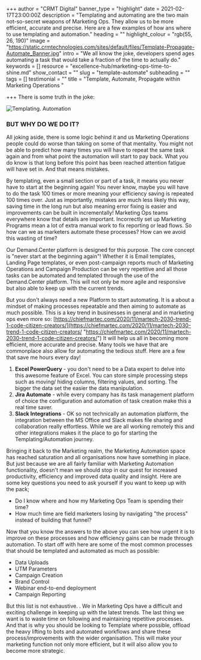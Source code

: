 +++
author = "CRMT Digital"
banner_type = "highlight"
date = 2021-02-17T23:00:00Z
description = "Templating and automating are the two main not-so-secret weapons of Marketing Ops. They allow us to be more efficient, accurate and precise. Here are a few examples of how ans where to use templating and automation."
heading = ""
highlight_colour = "rgb(55, 26, 190)"
image = "https://static.crmtechnologies.com/sites/default/files/Template-Propagate-Automate_Banner.jpg"
intro = "We all know the joke, developers spend ages automating a task that would take a fraction of the time to actually do."
keywords = []
resource = "excellence-hub/marketing-ops-time-to-shine.md"
show_contact = ""
slug = "template-automate"
subheading = ""
tags = []
testimonial = ""
title = "Template, Automate, Propagate within Marketing Operations "

+++
There is some truth in the joke:

![Templating. Automation](https://static.crmtechnologies.com/sites/default/files/image1.png)

### BUT WHY DO WE DO IT?

All joking aside, there is some logic behind it and us Marketing Operations people could do worse than taking on some of that mentality. You might not be able to predict how many times you will have to repeat the same task again and from what point the automation will start to pay back. What you do know is that long before this point has been reached attention fatigue will have set in. And that means mistakes.

By templating, even a small section or part of a task, it means you never have to start at the beginning again! You never know, maybe you will have to do the task 100 times or more meaning your efficiency saving is repeated 100 times over. Just as importantly, mistakes are much less likely this way, saving time in the long run but also meaning error fixing is easier and improvements can be built in incrementally! Marketing Ops teams everywhere know that details are important. Incorrectly set up Marketing Programs mean a lot of extra manual work to fix reporting or lead flows. So how can we as marketers automate these processes? How can we avoid this wasting of time?

Our Demand.Center platform is designed for this purpose. The core concept is "never start at the beginning again"! Whether it is Email templates, Landing Page templates, or even post-campaign reports much of Marketing Operations and Campaign Production can be very repetitive and all those tasks can be automated and templated through the use of the Demand.Center platform. This will not only be more agile and responsive but also able to keep up with the current trends.

But you don't always need a new Platform to start automating. It is a about a mindset of making processes repeatable and then aiming to automate as much possible. This is a key trend in businesses in general and in marketing ops even more so: [https://chiefmartec.com/2020/11/martech-2030-trend-1-code-citizen-creators/](https://chiefmartec.com/2020/11/martech-2030-trend-1-code-citizen-creators/ "https://chiefmartec.com/2020/11/martech-2030-trend-1-code-citizen-creators/") It will help us all in becoming more efficient, more accurate and precise. Many tools we have that are commonplace also allow for automating the tedious stuff. Here are a few that save me hours every day!

1. **Excel PowerQuery** - you don't need to be a Data expert to delve into this awesome feature of Excel. You can store simple processing steps such as moving/ hiding columns, filtering values, and sorting. The bigger the data set the easier the data manipulation.
2. **Jira Automate** - while every company has its task management platform of choice the configuration and automation of task creation make this a real time saver.
3. **Slack Integrations** - OK so not technically an automation platform, the integration between the MS Office and Slack makes file sharing and collaboration really effortless. While we are all working remotely this and other integrations makes it the place to go for starting the Templating/Automation journey.

Bringing it back to the Marketing realm, the Marketing Automation space has reached saturation and all organisations now have something in place. But just because we are all fairly familiar with Marketing Automation functionality, doesn't mean we should stop in our quest for increased productivity, efficiency and improved data quality and insight. Here are some key questions you need to ask yourself if you want to keep up with the pack;

* Do I know where and how my Marketing Ops Team is spending their time?
* How much time are field marketers losing by navigating "the process" instead of building that funnel?

Now that you know the answers to the above you can see how urgent it is to improve on these processes and how efficiency gains can be made through automation. To start off with here are some of the most common processes that should be templated and automated as much as possible:

* Data Uploads
* UTM Parameters
* Campaign Creation
* Brand Control
* Webinar end-to-end deployment
* Campaign Reporting

But this list is not exhaustive. . We in Marketing Ops have a difficult and exciting challenge in keeping up with the latest trends. The last thing we want is to waste time on following and maintaining repetitive processes. And that is why you should be looking to Template where possible, offload the heavy lifting to bots and automated workflows and share these process/improvements with the wider organisation. This will make your marketing function not only more efficient, but it will also allow you to become more strategic.